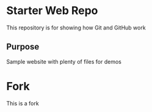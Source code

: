# Starter Web Repo

This repository is for showing how Git and GitHub work

## Purpose

Sample website with plenty of files for demos

# Fork

This is a fork
